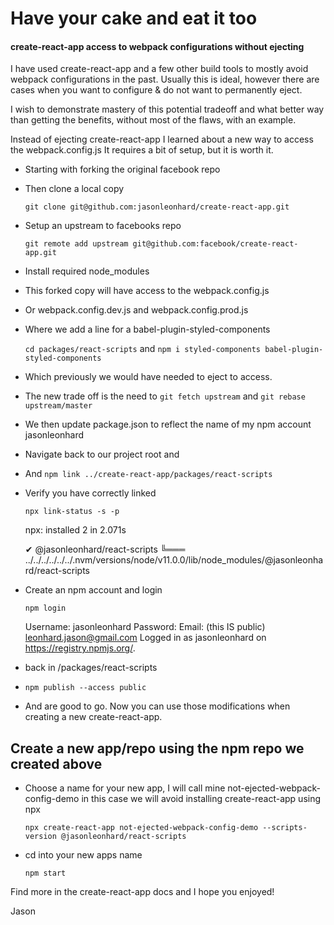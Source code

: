# Have your cake and eat it too

#### create-react-app access to webpack configurations without ejecting

I have used create-react-app and a few other build tools to mostly avoid webpack configurations in the past. Usually this is ideal, however there are cases when you want to configure & do not want to permanently eject.

I wish to demonstrate mastery of this potential tradeoff and what better way than getting the benefits, without most of the flaws, with an example.

Instead of ejecting create-react-app I learned about a new way to access the webpack.config.js It requires a bit of setup, but it is worth it.

- Starting with forking the original facebook repo

- Then clone a local copy

  `git clone git@github.com:jasonleonhard/create-react-app.git`

- Setup an upstream to facebooks repo

  `git remote add upstream git@github.com:facebook/create-react-app.git`

- Install required node_modules

- This forked copy will have access to the webpack.config.js

- Or webpack.config.dev.js and webpack.config.prod.js

- Where we add a line for a babel-plugin-styled-components

  `cd packages/react-scripts` and `npm i styled-components babel-plugin-styled-components`

- Which previously we would have needed to eject to access.

- The new trade off is the need to `git fetch upstream` and `git rebase upstream/master`

- We then update package.json to reflect the name of my npm account jasonleonhard

- Navigate back to our project root and

- And `npm link ../create-react-app/packages/react-scripts`

- Verify you have correctly linked

  `npx link-status -s -p`

    npx: installed 2 in 2.071s

	✔ @jasonleonhard/react-scripts
	  ╚═══ ../../../../../../.nvm/versions/node/v11.0.0/lib/node_modules/@jasonleonhard/react-scripts

- Create an npm account and login

  `npm login`

    Username: jasonleonhard
    Password:
    Email: (this IS public) leonhard.jason@gmail.com
    Logged in as jasonleonhard on https://registry.npmjs.org/.

- back in /packages/react-scripts

- `npm publish --access public`

- And are good to go. Now you can use those modifications when creating a new create-react-app.

## Create a new app/repo using the npm repo we created above

- Choose a name for your new app, I will call mine not-ejected-webpack-config-demo
in this case we will avoid installing create-react-app using npx

  `npx create-react-app not-ejected-webpack-config-demo --scripts-version @jasonleonhard/react-scripts`

- cd into your new apps name

  `npm start`

Find more in the create-react-app docs and I hope you enjoyed!

Jason

